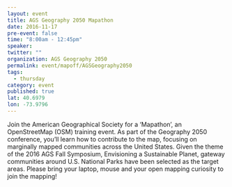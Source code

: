 ```yaml
---
layout: event
title: AGS Geography 2050 Mapathon
date: 2016-11-17
pre-event: false
time: "8:00am - 12:45pm"
speaker: 
twitter: ""
organization: AGS Geography 2050
permalink: event/mapoff/AGSGeography2050
tags: 
  - thursday
category: event
published: true
lat: 40.6979
lon: -73.9796
---
```


Join the American Geographical Society for a ‘Mapathon’, an OpenStreetMap (OSM) training event. 
As part of the Geography 2050 conference, you’ll learn how to contribute to the map, 
focusing on marginally mapped communities across the United States. Given the theme of the 2016 AGS Fall Symposium, 
Envisioning a Sustainable Planet, gateway communities around U.S. National Parks have been selected as the target areas. 
Please bring your laptop, mouse and your open mapping curiosity to join the mapping!
